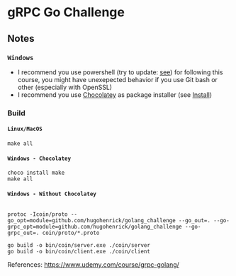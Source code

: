 # gRPC Go Challenge

## Notes

### `Windows`

- I recommend you use powershell (try to update: [see](https://github.com/PowerShell/PowerShell/releases)) for following this course, you might have unexepected behavior if you use Git bash or other (especially with OpenSSL)
- I recommend you use [Chocolatey](https://chocolatey.org/) as package installer (see [Install](https://chocolatey.org/install))

### Build

#### `Linux/MacOS`

```shell
make all
```

#### `Windows - Chocolatey`
```shell
choco install make
make all
```

#### `Windows - Without Chocolatey`

```shell

protoc -Icoin/proto --go_opt=module=github.com/hugohenrick/golang_challenge --go_out=. --go-grpc_opt=module=github.com/hugohenrick/golang_challenge --go-grpc_out=. coin/proto/*.proto

go build -o bin/coin/server.exe ./coin/server
go build -o bin/coin/client.exe ./coin/client
```

References: https://www.udemy.com/course/grpc-golang/
